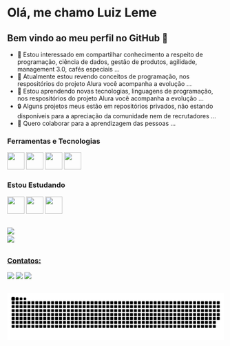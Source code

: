 # Olá, me chamo Luiz Leme

## Bem vindo ao meu perfil no GitHub 👋

- 👀 Estou interessado em compartilhar conhecimento a respeito de programação, ciência de dados, gestão de produtos, agilidade, management 3.0, cafés especiais ...
- 🌱 Atualmente estou revendo conceitos de programação, nos respositórios do projeto Alura você acompanha a evolução ...
- 🌱 Estou aprendendo novas tecnologias, linguagens de programação, nos respositórios do projeto Alura você acompanha a evolução ...
- 🔒 Alguns projetos meus estão em repositórios privados, não estando disponíveis para a apreciação da comunidade nem de recrutadores ...
- 💞️ Quero colaborar para a aprendizagem das pessoas ...

### Ferramentas e Tecnologias


<img src="https://cdn.jsdelivr.net/gh/devicons/devicon/icons/git/git-original.svg" width="40" height="40"/> <img src="https://cdn.jsdelivr.net/gh/devicons/devicon/icons/java/java-original.svg" width="40" height="40"/> <img src="https://cdn.jsdelivr.net/gh/devicons/devicon/icons/spring/spring-original.svg" width="40" height="40"/> <img src="https://cdn.jsdelivr.net/gh/devicons/devicon/icons/apachekafka/apachekafka-original.svg" width="40" height="40"/>


### Estou Estudando

<img src="https://cdn.jsdelivr.net/gh/devicons/devicon/icons/redis/redis-original.svg" width="40" height="40"/> <img src="https://cdn.jsdelivr.net/gh/devicons/devicon/icons/docker/docker-original.svg" width="40" height="40"/> <img src="https://cdn.jsdelivr.net/gh/devicons/devicon/icons/amazonwebservices/amazonwebservices-original.svg" width="40" height="40"/>

##

<div>
<a href="https://github.com/oluizleme">
<img height="150em" src="https://github-readme-stats.vercel.app/api/top-langs/?username=oluizleme&layout=compact&langs_count=7&theme=dracula"/>
</div>

<div>
<a href="https://github.com/oluizleme">
<img height="180em" src="https://github-readme-stats.vercel.app/api?username=oluizleme&show_icons=true&theme=dracula&include_all_commits=true&count_private=true"/>
</div>

##

### Contatos:

<div>
<a href="https://instagram.com/souluizleme" target="_blank"><img src="https://img.shields.io/badge/-Instagram-%23E4405F?style=for-the-badge&logo=instagram&logoColor=white" target="_blank"></a>
<a href = "mailto:o.luizleme@gmail.com"><img src="https://img.shields.io/badge/Gmail-D14836?style=for-the-badge&logo=gmail&logoColor=white" target="_blank"></a>
<a href="https://www.linkedin.com/in/luizleme" target="_blank"><img src="https://img.shields.io/badge/-LinkedIn-%230077B5?style=for-the-badge&logo=linkedin&logoColor=white" target="_blank"></a>   
</div>

##
  ![Snake animation](https://github.com/oluizleme/oluizleme/blob/output/github-contribution-grid-snake.svg)



